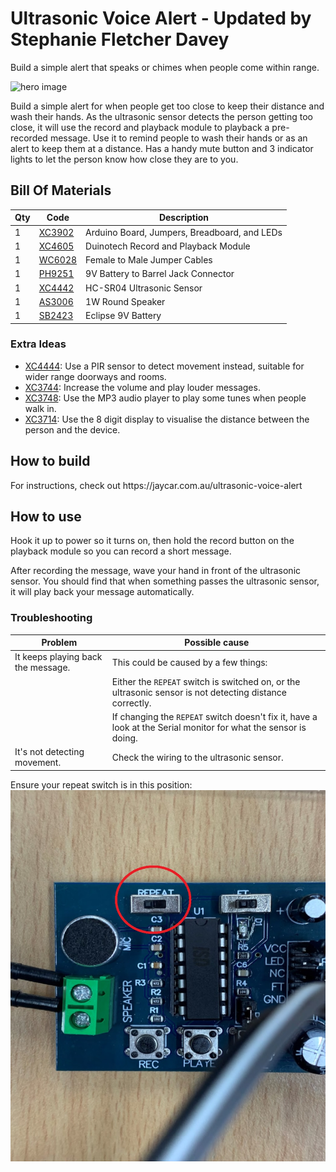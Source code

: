# Ultrasonic Voice Alert - Updated by Stephanie Fletcher Davey
 Build a simple alert that speaks or chimes when people come within range.

![hero image](hero.png)

Build a simple alert for when people get too close to keep their distance and wash their hands. As the ultrasonic sensor detects the person getting too close,  it will use the record and playback module to playback a pre-recorded message. Use it to remind people to wash their hands or as an alert to keep them at a distance. Has a handy mute button and 3 indicator lights to let the person know how close they are to you.

## Bill Of Materials
| Qty | Code                                     | Description                                  |
| --- | ---------------------------------------- | ---------------------------                  |
| 1   | [XC3902](https://jaycar.com.au/p/XC3902) | Arduino Board, Jumpers, Breadboard, and LEDs|
| 1   | [XC4605](https://jaycar.com.au/p/XC4605) | Duinotech Record and Playback Module  |
| 1   | [WC6028](https://jaycar.com.au/p/WC6028) | Female to Male Jumper Cables |
| 1   | [PH9251](https://jaycar.com.au/p/PH9251) | 9V Battery to Barrel Jack Connector             |
| 1   | [XC4442](https://jaycar.com.au/p/XC4442) | HC-SR04 Ultrasonic Sensor           |
| 1   | [AS3006](https://jaycar.com.au/p/AS3006) | 1W Round Speaker            |
| 1   | [SB2423](https://jaycar.com.au/p/SB2423) | Eclipse 9V Battery         |

### Extra Ideas

- [XC4444](https://jaycar.com.au/p/XC4444): Use a PIR sensor to detect movement instead, suitable for wider range doorways and rooms.
- [XC3744](https://jaycar.com.au/p/XC3744): Increase the volume and play louder messages.
- [XC3748](https://jaycar.com.au/p/XC3748): Use the MP3 audio player to play some tunes when people walk in.
- [XC3714](https://jaycar.com.au/p/XC3714): Use the 8 digit display to visualise the distance between the person and the device.


## How to build

<div id="instructions">
For instructions, check out https://jaycar.com.au/ultrasonic-voice-alert
</div>

## How to use

Hook it up to power so it turns on, then hold the record button on the playback module so you can record a short message.

After recording the message, wave your hand in front of the ultrasonic sensor. You should find that when something passes the ultrasonic sensor, it will play back your message automatically.

### Troubleshooting

| Problem                           | Possible cause                                              |
| --------------------------------- | ----------------------------------------------------------- |
| It keeps playing back the message.| This could be caused by a few things:                       |
|                                   | Either the `REPEAT` switch is switched on, or the ultrasonic sensor is not detecting distance correctly.|
|                                   | If changing the `REPEAT` switch doesn't fix it, have a look at the Serial monitor for what the sensor is doing.|
| It's not detecting movement.      | Check the wiring to the ultrasonic sensor.                  |

Ensure your repeat switch is in this position:
![](Documentation/images/repeat-switch.jpg)
